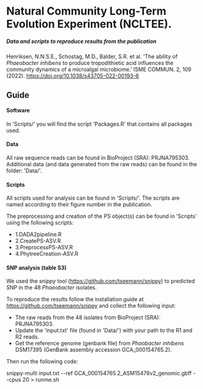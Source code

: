 # Natural Community Long-Term Evolution Experiment (NCLTEE).

 ##### Data and scripts to reproduce results from the publication 
Henriksen, N.N.S.E., Schostag, M.D., Balder, S.R. et al. 'The ability of <i> Phaeobacter inhibens </i> to produce tropodithietic acid influences the community dynamics of a microalgal microbiome.' ISME COMMUN. 2, 109 (2022). 
https://doi.org/10.1038/s43705-022-00193-6
 
 ## Guide
 
 #### Software
 In 'Scripts/' you will find the script 'Packages.R' that contains all packages used.
 
 #### Data

  All raw sequence reads can be found in BioProject (SRA): PRJNA795303. Additional data (and data generated from the raw reads) can be found in the folder: 'Data/'.
 
 #### Scripts
 All scripts used for analysis can be found in 'Scripts/'. The scripts are named according to their figure number in the publication.

The preprocessing and creation of the PS object(s) can be found in 'Scripts' using the following scripts:
 
 - 1.DADA2pipeline.R
 - 2.CreatePS-ASV.R
 - 3.PreprocessPS-ASV.R
 - 4.PhytreeCreation-ASV.R
 
  #### SNP analysis (table S3)
  
  We used the <i>snippy</i> tool (https://github.com/tseemann/snippy) to predicted SNP in the 48 <i>Phaeobacter</i> isolates. 
  
  To reproduce the results follow the installation guide at https://github.com/tseemann/snippy and collect the following input:
  - The raw reads from the 48 isolates from BioProject (SRA): PRJNA795303. 
  - Update the 'input.txt' file (found in 'Data/') with your path to the R1 and R2 reads. 
  - Get the reference genome (genbank file) from <i>Phaobacter inhibens </i> DSM17395 (GenBank assembly accession GCA_000154765.2).
  
  Then run the following code:

snippy-multi input.txt --ref GCA_000154765.2_ASM15476v2_genomic.gbff --cpus 20 > runme.sh
 
